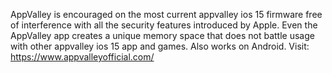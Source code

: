 AppValley is encouraged on the most current appvalley ios 15 firmware free of interference with all the security features introduced by Apple. Even the AppValley app creates a unique memory space that does not battle usage with other appvalley ios 15 app and games. Also works on Android.
Visit: https://www.appvalleyofficial.com/
